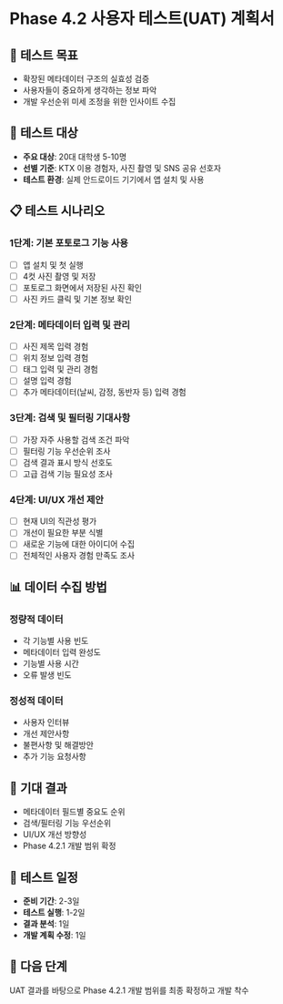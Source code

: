 # Phase 4.2 사용자 테스트(UAT) 계획서

## 🎯 테스트 목표
- 확장된 메타데이터 구조의 실효성 검증
- 사용자들이 중요하게 생각하는 정보 파악
- 개발 우선순위 미세 조정을 위한 인사이트 수집

## 👥 테스트 대상
- **주요 대상**: 20대 대학생 5-10명
- **선별 기준**: KTX 이용 경험자, 사진 촬영 및 SNS 공유 선호자
- **테스트 환경**: 실제 안드로이드 기기에서 앱 설치 및 사용

## 📋 테스트 시나리오

### 1단계: 기본 포토로그 기능 사용
- [ ] 앱 설치 및 첫 실행
- [ ] 4컷 사진 촬영 및 저장
- [ ] 포토로그 화면에서 저장된 사진 확인
- [ ] 사진 카드 클릭 및 기본 정보 확인

### 2단계: 메타데이터 입력 및 관리
- [ ] 사진 제목 입력 경험
- [ ] 위치 정보 입력 경험
- [ ] 태그 입력 및 관리 경험
- [ ] 설명 입력 경험
- [ ] 추가 메타데이터(날씨, 감정, 동반자 등) 입력 경험

### 3단계: 검색 및 필터링 기대사항
- [ ] 가장 자주 사용할 검색 조건 파악
- [ ] 필터링 기능 우선순위 조사
- [ ] 검색 결과 표시 방식 선호도
- [ ] 고급 검색 기능 필요성 조사

### 4단계: UI/UX 개선 제안
- [ ] 현재 UI의 직관성 평가
- [ ] 개선이 필요한 부분 식별
- [ ] 새로운 기능에 대한 아이디어 수집
- [ ] 전체적인 사용자 경험 만족도 조사

## 📊 데이터 수집 방법

### 정량적 데이터
- 각 기능별 사용 빈도
- 메타데이터 입력 완성도
- 기능별 사용 시간
- 오류 발생 빈도

### 정성적 데이터
- 사용자 인터뷰
- 개선 제안사항
- 불편사항 및 해결방안
- 추가 기능 요청사항

## 🎯 기대 결과
- 메타데이터 필드별 중요도 순위
- 검색/필터링 기능 우선순위
- UI/UX 개선 방향성
- Phase 4.2.1 개발 범위 확정

## 📅 테스트 일정
- **준비 기간**: 2-3일
- **테스트 실행**: 1-2일
- **결과 분석**: 1일
- **개발 계획 수정**: 1일

## 🚀 다음 단계
UAT 결과를 바탕으로 Phase 4.2.1 개발 범위를 최종 확정하고 개발 착수
